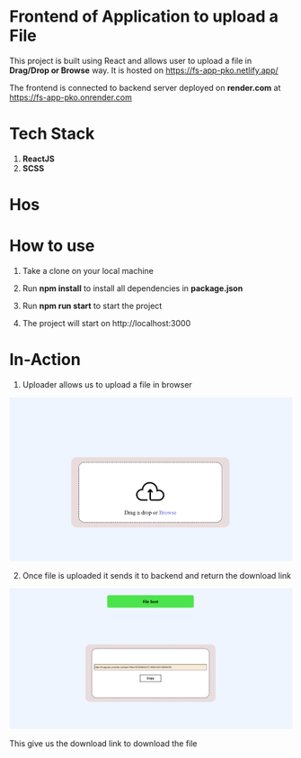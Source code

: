# Frontend of Application to upload a File

This project is built using React and allows user to upload a file in **Drag/Drop or Browse** way. It is hosted on https://fs-app-pko.netlify.app/

The frontend is connected to backend server deployed on **render.com** at https://fs-app-pko.onrender.com

# Tech Stack

1. **ReactJS**
2. **SCSS**

# Hos

# How to use

1. Take a clone on your local machine

2. Run **npm install** to install all dependencies in **package.json**

3. Run **npm run start** to start the project

4. The project will start on http://localhost:3000

# In-Action

1. Uploader allows us to upload a file in browser

![uploader.png](uploader.png)

2. Once file is uploaded it sends it to backend and return the download link

![sent-file.png](sent-file.png)

This give us the download link to download the file
